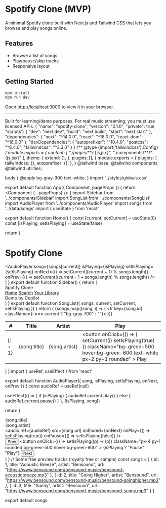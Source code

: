 # Spotify Clone (MVP)

A minimal Spotify clone built with Next.js and Tailwind CSS that lets you browse and play songs online.

## Features

- Browse a list of songs
- Play/pause/skip tracks
- Responsive layout

## Getting Started

```bash
npm install
npm run dev
```

Open [http://localhost:3000](http://localhost:3000) to view it in your browser.

---

Built for learning/demo purposes. For real music streaming, you must use licensed APIs.
{
  "name": "spotify-clone",
  "version": "0.1.0",
  "private": true,
  "scripts": {
    "dev": "next dev",
    "build": "next build",
    "start": "next start"
  },
  "dependencies": {
    "next": "^14.0.0",
    "react": "^18.0.0",
    "react-dom": "^18.0.0"
  },
  "devDependencies": {
    "autoprefixer": "^10.4.0",
    "postcss": "^8.4.0",
    "tailwindcss": "^3.3.0"
  }
}
/** @type {import('tailwindcss').Config} */
module.exports = {
  content: [
    "./pages/**/*.{js,jsx}",
    "./components/**/*.{js,jsx}"
  ],
  theme: {
    extend: {},
  },
  plugins: [],
}
module.exports = {
  plugins: {
    tailwindcss: {},
    autoprefixer: {},
  },
}
@tailwind base;
@tailwind components;
@tailwind utilities;

body {
  @apply bg-gray-900 text-white;
}
import '../styles/globals.css'

export default function App({ Component, pageProps }) {
  return <Component {...pageProps} />
}
import Sidebar from '../components/Sidebar'
import SongList from '../components/SongList'
import AudioPlayer from '../components/AudioPlayer'
import songs from '../data/songs'
import { useState } from 'react'

export default function Home() {
  const [current, setCurrent] = useState(0)
  const [isPlaying, setIsPlaying] = useState(false)

  return (
    <div className="flex h-screen">
      <Sidebar />
      <main className="flex-1 flex flex-col">
        <div className="flex-1 p-8 overflow-auto">
          <h1 className="text-3xl font-bold mb-6">Spotify Clone</h1>
          <SongList
            songs={songs}
            current={current}
            setCurrent={setCurrent}
            setIsPlaying={setIsPlaying}
          />
        </div>
        <AudioPlayer
          song={songs[current]}
          isPlaying={isPlaying}
          setIsPlaying={setIsPlaying}
          onNext={() => setCurrent((current + 1) % songs.length)}
          onPrev={() => setCurrent((current - 1 + songs.length) % songs.length)}
        />
      </main>
    </div>
  )
}
export default function Sidebar() {
  return (
    <aside className="w-64 bg-gray-800 p-6 flex flex-col">
      <div className="text-2xl font-bold mb-8">Spotify Clone</div>
      <nav className="flex flex-col gap-4">
        <a className="hover:text-green-400" href="#">Home</a>
        <a className="hover:text-green-400" href="#">Search</a>
        <a className="hover:text-green-400" href="#">Your Library</a>
      </nav>
      <div className="mt-auto text-xs text-gray-400">Demo by Copilot</div>
    </aside>
  )
}
export default function SongList({ songs, current, setCurrent, setIsPlaying }) {
  return (
    <table className="w-full text-left">
      <thead>
        <tr>
          <th className="p-2">#</th>
          <th className="p-2">Title</th>
          <th className="p-2">Artist</th>
          <th className="p-2">Play</th>
        </tr>
      </thead>
      <tbody>
        {songs.map((song, i) => (
          <tr key={song.id} className={i === current ? "bg-gray-700" : ""}>
            <td className="p-2">{i + 1}</td>
            <td className="p-2">{song.title}</td>
            <td className="p-2">{song.artist}</td>
            <td className="p-2">
              <button
                onClick={() => {
                  setCurrent(i)
                  setIsPlaying(true)
                }}
                className="bg-green-500 hover:bg-green-600 text-white px-2 py-1 rounded"
              >
                Play
              </button>
            </td>
          </tr>
        ))}
      </tbody>
    </table>
  )
}
import { useRef, useEffect } from 'react'

export default function AudioPlayer({
  song,
  isPlaying,
  setIsPlaying,
  onNext,
  onPrev
}) {
  const audioRef = useRef(null)

  useEffect(() => {
    if (isPlaying) {
      audioRef.current.play()
    } else {
      audioRef.current.pause()
    }
  }, [isPlaying, song])

  return (
    <div className="bg-gray-800 p-4 flex items-center gap-6">
      <div>
        <div className="font-bold">{song.title}</div>
        <div className="text-sm text-gray-400">{song.artist}</div>
      </div>
      <audio
        ref={audioRef}
        src={song.url}
        onEnded={onNext}
        onPlay={() => setIsPlaying(true)}
        onPause={() => setIsPlaying(false)}
      />
      <div className="flex items-center gap-2 ml-4">
        <button onClick={onPrev} className="px-2 py-1 rounded bg-gray-600 hover:bg-gray-500">Prev</button>
        <button
          onClick={() => setIsPlaying((p) => !p)}
          className="px-4 py-1 rounded bg-green-500 hover:bg-green-600"
        >
          {isPlaying ? "Pause" : "Play"}
        </button>
        <button onClick={onNext} className="px-2 py-1 rounded bg-gray-600 hover:bg-gray-500">Next</button>
      </div>
    </div>
  )
}
// Some free preview tracks (royalty free or sample)
const songs = [
  {
    id: 1,
    title: "Acoustic Breeze",
    artist: "Bensound",
    url: "https://www.bensound.com/bensound-music/bensound-acousticbreeze.mp3"
  },
  {
    id: 2,
    title: "Going Higher",
    artist: "Bensound",
    url: "https://www.bensound.com/bensound-music/bensound-goinghigher.mp3"
  },
  {
    id: 3,
    title: "Sunny",
    artist: "Bensound",
    url: "https://www.bensound.com/bensound-music/bensound-sunny.mp3"
  }
]

export default songs
